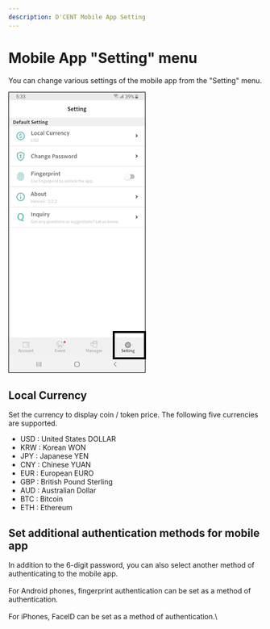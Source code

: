 ```yaml
---
description: D'CENT Mobile App Setting
---
```


# Mobile App "Setting" menu

You can change various settings of the mobile app from the "Setting" menu.

![](<../../.gitbook/assets/image (42).png>)

## Local Currency

​Set the currency to display coin / token price. The following five currencies are supported.

* USD : United States DOLLAR
* KRW : Korean WON
* JPY : Japanese YEN
* CNY : Chinese YUAN
* EUR : European EURO
* GBP : British Pound Sterling
* AUD : Australian Dollar
* BTC : Bitcoin
* ETH : Ethereum

## Set additional authentication methods for mobile app

In addition to the 6-digit password, you can also select another method of authenticating to the mobile app. \
\
For Android phones, fingerprint authentication can be set as a method of authentication. \
\
For iPhones, FaceID can be set as a method of authentication.\
